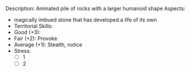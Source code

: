 Description: Animated pile of rocks with a larger humanoid shape
Aspects:
- magically imbued stone that has developed a life of its own 
- Territorial 
Skills:
- Good (+3): 
- Fair (+2): Provoke
- Average (+1): Stealth, notice
- Stress: 
	- [ ] 1
	- [ ] 2
